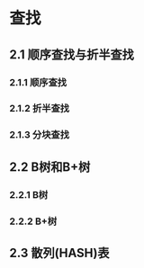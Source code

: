 # 查找

## 2.1 顺序查找与折半查找
### 2.1.1 顺序查找

### 2.1.2 折半查找

### 2.1.3 分块查找

## 2.2 B树和B+树
### 2.2.1 B树

### 2.2.2 B+树

## 2.3 散列(HASH)表
